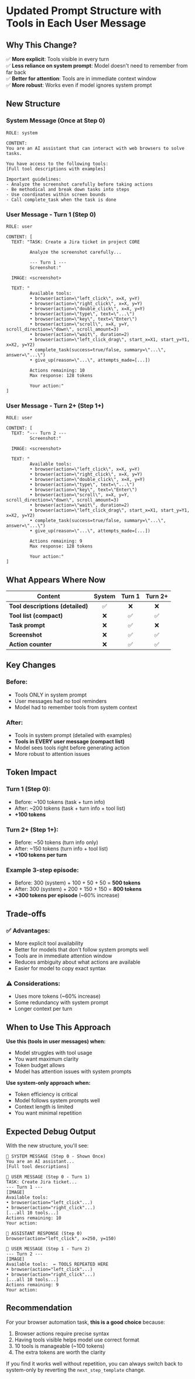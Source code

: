 # Updated Prompt Structure with Tools in Each User Message

## Why This Change?

✅ **More explicit**: Tools visible in every turn  
✅ **Less reliance on system prompt**: Model doesn't need to remember from far back  
✅ **Better for attention**: Tools are in immediate context window  
✅ **More robust**: Works even if model ignores system prompt  

## New Structure

### System Message (Once at Step 0)
```
ROLE: system

CONTENT:
You are an AI assistant that can interact with web browsers to solve tasks.

You have access to the following tools:
[Full tool descriptions with examples]

Important guidelines:
- Analyze the screenshot carefully before taking actions
- Be methodical and break down tasks into steps
- Use coordinates within screen bounds
- Call complete_task when the task is done
```

### User Message - Turn 1 (Step 0)
```
ROLE: user

CONTENT: [
  TEXT: "TASK: Create a Jira ticket in project CORE
         
         Analyze the screenshot carefully...
         
         --- Turn 1 ---
         Screenshot:"
  
  IMAGE: <screenshot>
  
  TEXT: "
         Available tools:
         • browser(action=\"left_click\", x=X, y=Y)
         • browser(action=\"right_click\", x=X, y=Y)
         • browser(action=\"double_click\", x=X, y=Y)
         • browser(action=\"type\", text=\"...\")
         • browser(action=\"key\", text=\"Enter\")
         • browser(action=\"scroll\", x=X, y=Y, scroll_direction=\"down\", scroll_amount=3)
         • browser(action=\"wait\", duration=2)
         • browser(action=\"left_click_drag\", start_x=X1, start_y=Y1, x=X2, y=Y2)
         • complete_task(success=true/false, summary=\"...\", answer=\"...\")
         • give_up(reason=\"...\", attempts_made=[...])
         
         Actions remaining: 10
         Max response: 128 tokens
         
         Your action:"
]
```

### User Message - Turn 2+ (Step 1+)
```
ROLE: user

CONTENT: [
  TEXT: "--- Turn 2 ---
         Screenshot:"
  
  IMAGE: <screenshot>
  
  TEXT: "
         Available tools:
         • browser(action=\"left_click\", x=X, y=Y)
         • browser(action=\"right_click\", x=X, y=Y)
         • browser(action=\"double_click\", x=X, y=Y)
         • browser(action=\"type\", text=\"...\")
         • browser(action=\"key\", text=\"Enter\")
         • browser(action=\"scroll\", x=X, y=Y, scroll_direction=\"down\", scroll_amount=3)
         • browser(action=\"wait\", duration=2)
         • browser(action=\"left_click_drag\", start_x=X1, start_y=Y1, x=X2, y=Y2)
         • complete_task(success=true/false, summary=\"...\", answer=\"...\")
         • give_up(reason=\"...\", attempts_made=[...])
         
         Actions remaining: 9
         Max response: 128 tokens
         
         Your action:"
]
```

## What Appears Where Now

| Content | System | Turn 1 | Turn 2+ |
|---------|:------:|:------:|:-------:|
| **Tool descriptions (detailed)** | ✅ | ❌ | ❌ |
| **Tool list (compact)** | ❌ | ✅ | ✅ |
| **Task prompt** | ❌ | ✅ | ❌ |
| **Screenshot** | ❌ | ✅ | ✅ |
| **Action counter** | ❌ | ✅ | ✅ |

## Key Changes

### Before:
- Tools ONLY in system prompt
- User messages had no tool reminders
- Model had to remember tools from system context

### After:
- Tools in system prompt (detailed with examples)
- **Tools in EVERY user message (compact list)**
- Model sees tools right before generating action
- More robust to attention issues

## Token Impact

### Turn 1 (Step 0):
- Before: ~100 tokens (task + turn info)
- After: ~200 tokens (task + turn info + tool list)
- **+100 tokens**

### Turn 2+ (Step 1+):
- Before: ~50 tokens (turn info only)
- After: ~150 tokens (turn info + tool list)
- **+100 tokens per turn**

### Example 3-step episode:
- Before: 300 (system) + 100 + 50 + 50 = **500 tokens**
- After: 300 (system) + 200 + 150 + 150 = **800 tokens**
- **+300 tokens per episode** (~60% increase)

## Trade-offs

### ✅ Advantages:
- More explicit tool availability
- Better for models that don't follow system prompts well
- Tools are in immediate attention window
- Reduces ambiguity about what actions are available
- Easier for model to copy exact syntax

### ⚠️ Considerations:
- Uses more tokens (~60% increase)
- Some redundancy with system prompt
- Longer context per turn

## When to Use This Approach

**Use this (tools in user messages) when:**
- Model struggles with tool usage
- You want maximum clarity
- Token budget allows
- Model has attention issues with system prompts

**Use system-only approach when:**
- Token efficiency is critical
- Model follows system prompts well
- Context length is limited
- You want minimal repetition

## Expected Debug Output

With the new structure, you'll see:

```
🔷 SYSTEM MESSAGE (Step 0 - Shown Once)
You are an AI assistant...
[Full tool descriptions]

👤 USER MESSAGE (Step 0 - Turn 1)
TASK: Create Jira ticket...
--- Turn 1 ---
[IMAGE]
Available tools:
• browser(action="left_click"...)
• browser(action="right_click"...)
[...all 10 tools...]
Actions remaining: 10
Your action:

🤖 ASSISTANT RESPONSE (Step 0)
browser(action="left_click", x=250, y=150)

👤 USER MESSAGE (Step 1 - Turn 2)
--- Turn 2 ---
[IMAGE]
Available tools:  ← TOOLS REPEATED HERE
• browser(action="left_click"...)
• browser(action="right_click"...)
[...all 10 tools...]
Actions remaining: 9
Your action:
```

## Recommendation

For your browser automation task, **this is a good choice** because:
1. Browser actions require precise syntax
2. Having tools visible helps model use correct format
3. 10 tools is manageable (~100 tokens)
4. The extra tokens are worth the clarity

If you find it works well without repetition, you can always switch back to system-only by reverting the `next_step_template` change.

